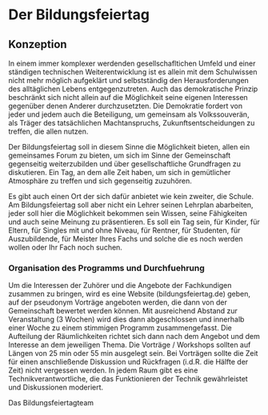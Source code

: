 

Der Bildungsfeiertag
====================

## Konzeption ##
In einem immer komplexer werdenden gesellschafltichen Umfeld und einer ständigen
technischen Weiterentwicklung ist es allein mit dem Schulwissen nicht mehr möglich
aufgeklärt und selbstständig den Herausforderungen des alltäglichen Lebens 
entgegenzutreten. Auch das demokratische Prinzip beschränkt sich nicht allein
auf die Möglichkeit seine eigenen Interessen gegenüber denen Anderer durchzusetzten.
Die Demokratie fordert von jeder und jedem auch die Beteiligung, um gemeinsam als
Volkssouverän, als Träger des tatsächlichen Machtanspruchs, Zukunftsentscheidungen
zu treffen, die allen nutzen.

Der Bildungsfeiertag soll in diesem Sinne die Möglichkeit bieten, allen ein
gemeinsames Forum zu bieten, um sich im Sinne der Gemeinschaft gegenseitig 
weiterzubilden und über gesellschaftliche Grundfragen zu diskutieren. Ein Tag,
an dem alle Zeit haben, um sich in gemütlicher Atmosphäre zu treffen und sich 
gegenseitig zuzuhören.

Es gibt auch einen Ort der sich dafür anbietet wie kein zweiter, die Schule.
Am Bildungsfeiertag soll aber nicht ein Lehrer seinen Lehrplan abarbeiten, jeder
soll hier die Möglichkeit bekommen sein Wissen, seine Fähigkeiten und auch seine
Meinung zu präsentieren.
Es soll ein Tag sein, für Kinder, für Eltern, für Singles mit und ohne Niveau, 
für Rentner, für Studenten, für Auszubildende, für Meister Ihres Fachs und solche
die es noch werden wollen oder Ihr Fach noch suchen.

### Organisation des Programms und Durchfuehrung ###
Um die Interessen der Zuhörer und die Angebote der Fachkundigen zusammen zu
bringen, wird es eine Website (bildungsfeiertag.de) geben, auf der pseudonym
Vorträge angeboten werden, die dann von der Gemeinschaft bewertet werden können.
Mit ausreichend Abstand zur Veranstaltung (3 Wochen) wird dies dann abgeschlossen 
und innerhalb einer Woche zu einem stimmigen Programm zusammengefasst.
Die Aufteilung der Räumlichkeiten richtet sich dann nach dem Angebot und dem Interesse an dem
jeweiligen Thema. 
Die Vorträge / Workshops sollten auf Längen von 25 min oder 55 min ausgelegt sein.
Bei Vorträgen sollte die Zeit für einen anschließende Diskussion und Rückfragen (i.d.R. die Hälfte der Zeit) nicht vergessen werden. 
In jedem Raum gibt es eine Technikverantwortliche, die das Funktionieren der Technik gewährleistet und Diskussionen moderiert.



Das Bildungsfeiertagteam
